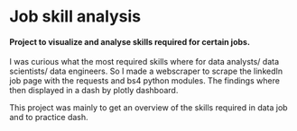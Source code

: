# Job skill analysis

#### Project to visualize and analyse skills required for certain jobs.


I was curious what the most required skills where for data analysts/ data scientists/ data engineers.
So I made a webscraper to scrape the linkedIn job page with the requests and bs4 python modules.
The findings where then displayed in a dash by plotly dashboard.

This project was mainly to get an overview of the skills required in data job and to practice dash.
